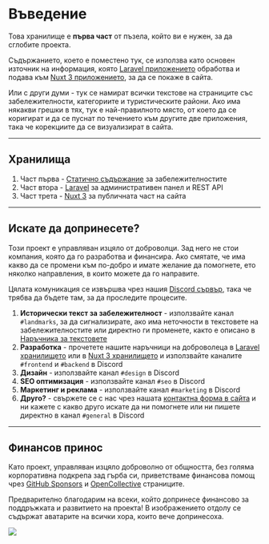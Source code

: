 # Въведение

Това хранилище е **първа част** от пъзела, който ви е нужен, за да сглобите проекта.

Съдържанието, което е поместено тук, се използва като основен източник на информация, която [Laravel приложението](https://github.com/destinationbg/backend-laravel) обработва и подава към [Nuxt 3 приложението](https://github.com/destinationbg/frontend-nuxt), за да се покаже в сайта.

Или с други думи - тук се намират всички текстове на страниците със забележителности, категориите и туристическите райони. Ако има някакви грешки в тях, тук е най-правилното място, от което да се коригират и да се пуснат по течението към другите две приложения, така че корекциите да се визуализират в сайта.

---

## Хранилища

1. Част първа - [Статично съдържание](https://github.com/destinationbg/static-contents) за забележителностите
1. Част втора - [Laravel](https://github.com/destinationbg/backend-laravel) за административен панел и REST API
1. Част трета - [Nuxt 3](https://github.com/destinationbg/frontend-nuxt) за публичната част на сайта

---

## Искате да допринесете?

Този проект е управляван изцяло от доброволци. Зад него не стои компания, която да го разработва и финансира. Ако смятате, че има какво да се промени към по-добро и имате желание да помогнете, ето няколко направления, в които можете да го направите.

Цялата комуникация се извършва чрез нашия [Discord сървър](https://discord.gg/NMRjZ4FdPs), така че трябва да бъдете там, за да проследите процесите.

1. **Исторически текст за забележителност** - използвайте канал `#landmarks`, за да сигнализирате, ако има неточности в текстовете на забележителностите или директно ги променете, както е описано в [Наръчника за текстовете](https://github.com/destinationbg/static-contents/blob/main/.github/CONTRIBUTING.md)
1. **Разработка** - прочетете нашите наръчници на доброволеца в [Laravel хранилището](https://github.com/destinationbg/backend-laravel/blob/main/.github/CONTRIBUTING.md) или в [Nuxt 3 хранилището](https://github.com/destinationbg/frontend-nuxt/blob/main/.github/CONTRIBUTING.md) и използвайте каналите `#frontend` и `#backend` в Discord
1. **Дизайн** - използвайте канал `#design` в Discord
1. **SEO оптимизация** - използвайте канал `#seo` в Discord
1. **Маркетинг и реклама** - използвайте канал `#marketing` в Discord
1. **Друго?** - свържете се с нас чрез нашата [контактна форма в сайта](https://destination.bg/contact) и ни кажете с какво друго искате да ни помогнете или ни пишете директно в канал `#general` в Discord

---

## Финансов принос

Като проект, управляван изцяло доброволно от общността, без голяма корпоративна подкрепа зад гърба си, приветстваме финансова помощ чрез [GitHub Sponsors](https://github.com/sponsors/destinationbg) и [OpenCollective](https://opencollective.com/destinationbg) страниците.

Предварително благодарим на всеки, който допринесе финансово за поддръжката и развитието на проекта! В изображението отдолу се съдържат аватарите на всички хора, които вече допринесоха.

<a href="https://opencollective.com/destinationbg"><img src="https://opencollective.com/destinationbg/contributors.svg?width=890" /></a>
